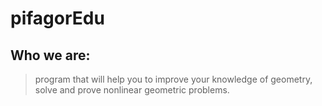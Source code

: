 # pifagorEdu
## Who we are:
>  program that will help you to improve your knowledge of geometry, 
   solve and prove nonlinear geometric problems.